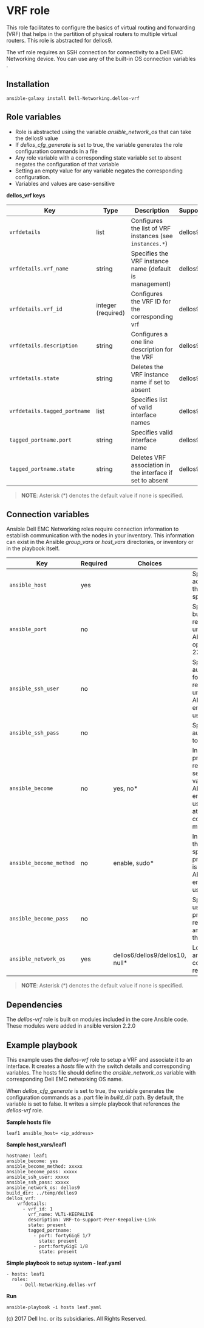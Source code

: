 VRF role
========

This role facilitates to configure the basics of virtual routing and forwarding (VRF) that helps in the partition of physical routers to multiple virtual routers. This role is abstracted for dellos9.

The vrf role requires an SSH connection for connectivity to a Dell EMC Networking device. You can use any of the built-in OS connection variables .

Installation
------------

    ansible-galaxy install Dell-Networking.dellos-vrf

Role variables
--------------

- Role is abstracted using the variable *ansible_network_os* that can take the dellos9 value
- If *dellos_cfg_generate* is set to true, the variable generates the role configuration commands in a file
- Any role variable with a corresponding state variable set to absent negates the configuration of that variable
- Setting an empty value for any variable negates the corresponding configuration.
- Variables and values are case-sensitive

**dellos_vrf keys**

| Key        | Type                      | Description                                             | Support               |
|------------|---------------------------|---------------------------------------------------------|-----------------------|
| ``vrfdetails`` | list              | Configures the list of VRF instances (see ``instances.*``)  | dellos9 |
| ``vrfdetails.vrf_name``      | string         | Specifies the VRF instance name (default is management)  | dellos9 |
| ``vrfdetails.vrf_id``      | integer (required)        | Configures the VRF ID for the corresponding vrf    | dellos9 |
| ``vrfdetails.description`` | string    | Configures a one line description for the VRF  | dellos9 |
| ``vrfdetails.state``       | string    | Deletes the VRF instance name if set to absent | dellos9 |
| ``vrfdetails.tagged_portname``      | list        | Specifies list of valid interface names | dellos9 |
| ``tagged_portname.port``   | string    | Specifies valid interface name | dellos9 |
| ``tagged_portname.state``  | string    | Deletes VRF association in the interface if set to absent | dellos9 |

> **NOTE**: Asterisk (\*) denotes the default value if none is specified.

Connection variables
--------------------

Ansible Dell EMC Networking roles require connection information to establish communication with the nodes in your inventory. This information can exist in the Ansible *group_vars* or *host_vars* directories, or inventory or in the playbook itself.

| Key         | Required | Choices    | Description                                         |
|-------------|----------|------------|-----------------------------------------------------|
| ``ansible_host`` | yes      |            | Specifies the hostname or address for connecting to the remote device over the specified transport |
| ``ansible_port`` | no       |            | Specifies the port used to build the connection to the remote device; if value is unspecified, the ANSIBLE_REMOTE_PORT option is used; it defaults to 22 |
| ``ansible_ssh_user`` | no       |            | Specifies the username that authenticates the CLI login for the connection to the remote device; if value is unspecified, the ANSIBLE_REMOTE_USER environment variable value is used  |
| ``ansible_ssh_pass`` | no       |            | Specifies the password that authenticates the connection to the remote device.  |
| ``ansible_become`` | no       | yes, no\*   | Instructs the module to enter privileged mode on the remote device before sending any commands; if value is unspecified, the ANSIBLE_BECOME environment variable value is used, and the device attempts to execute all commands in non-privileged mode |
| ``ansible_become_method`` | no       | enable, sudo\*   | Instructs the module to allow the become method to be specified for handling privilege escalation; if value is unspecified, the ANSIBLE_BECOME_METHOD environment variable value is used |
| ``ansible_become_pass`` | no       |            | Specifies the password to use if required to enter privileged mode on the remote device; if ``ansible_become`` is set to no this key is not applicable |
| ``ansible_network_os`` | yes      | dellos6/dellos9/dellos10, null\*  | Loads the correct terminal and cliconf plugins to communicate with the remote device |

> **NOTE**: Asterisk (\*) denotes the default value if none is specified.

Dependencies
------------

The *dellos-vrf* role is built on modules included in the core Ansible code. These modules were added in ansible version 2.2.0

Example playbook
----------------

This example uses the *dellos-vrf* role to setup a VRF and associate it to an interface. It creates a *hosts* file with the switch details and corresponding variables. The hosts file should define the *ansible_network_os* variable with corresponding Dell EMC networking OS name.

When *dellos_cfg_generate* is set to true, the variable generates the configuration commands as a .part file in *build_dir* path. By default, the variable is set to false. It writes a  simple playbook that references the *dellos-vrf* role.

**Sample hosts file**
  
    leaf1 ansible_host= <ip_address> 

**Sample host_vars/leaf1**

    hostname: leaf1
    ansible_become: yes
    ansible_become_method: xxxxx
    ansible_become_pass: xxxxx
    ansible_ssh_user: xxxxx
    ansible_ssh_pass: xxxxx
    ansible_network_os: dellos9
    build_dir: ../temp/dellos9
    dellos_vrf:
        vrfdetails:
          - vrf_id: 1
            vrf_name: VLTi-KEEPALIVE
            description: VRF-to-support-Peer-Keepalive-Link
            state: present
            tagged_portname:
              - port: fortyGigE 1/7
                state: present
              - port:fortyGigE 1/8
                state: present


**Simple playbook to setup system - leaf.yaml**

    - hosts: leaf1
      roles:
         - Dell-Networking.dellos-vrf

**Run**

    ansible-playbook -i hosts leaf.yaml

(c) 2017 Dell Inc. or its subsidiaries. All Rights Reserved.
